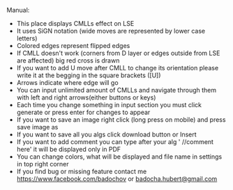 Manual:
- This place displays CMLLs effect on LSE
- It uses SiGN notation (wide moves are represented by lower case letters)
- Colored edges represent flipped edges
- If CMLL doesn't work (corners from D layer or edges outside from LSE are affected) big red cross is drawn
- If you want to add U move after CMLL to change its orientation please write it at the begging in the square brackets ([U])
- Arrows indicate where edge will go
- You can input unlimited amount of CMLLs and navigate through them with left and right arrows(either buttons or keys)
- Each time you change something in input section you must click generate or press enter for changes to appear
- If you want to save an image right click (long press on mobile) and press save image as
- If you want to save all you algs click download button or Insert
- If you want to add comment you can type after your alg ' //comment here' it will be displayed only in PDF
- You can change colors, what will be displayed and file name in settings in top right corner
- If you find bug or missing feature contact me https://www.facebook.com/badochov or badocha.hubert@gmail.com